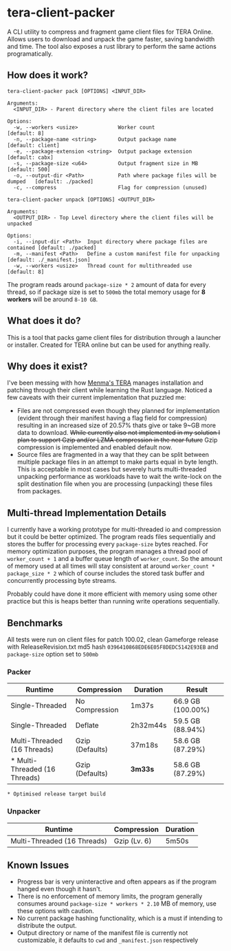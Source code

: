 # tera-client-packer

A CLI utility to compress and fragment game client files for TERA Online. Allows users to download and unpack the game faster, saving bandwidth and time. The tool also exposes a rust library to perform the same actions programatically.

## How does it work?

```
tera-client-packer pack [OPTIONS] <INPUT_DIR>

Arguments:
  <INPUT_DIR> - Parent directory where the client files are located

Options:
  -w, --workers <usize>             Worker count                              [default: 8]
  -n, --package-name <string>       Output package name                       [default: client]
  -e, --package-extension <string>  Output package extension                  [default: cabx]
  -s, --package-size <u64>          Output fragment size in MB                [default: 500]
  -o, --output-dir <Path>           Path where package files will be dumped   [default: ./packed]
  -c, --compress                    Flag for compression (unused)
```

```
tera-client-packer unpack [OPTIONS] <OUTPUT_DIR>

Arguments:
  <OUTPUT_DIR> - Top Level directory where the client files will be unpacked

Options:
  -i, --input-dir <Path>  Input directory where package files are contained [default: ./packed]
  -m, --manifest <Path>   Define a custom manifest file for unpacking       [default: ./_manifest.json]
  -w, --workers <usize>   Thread count for multithreaded use                [default: 8]
```

The program reads around `package-size * 2` amount of data for every thread, so if package size is set to `500mb` the total memory usage for **8 workers** will be around `8-10 GB`.

## What does it do?

This is a tool that packs game client files for distribution through a launcher or installer. Created for TERA online but can be used for anything really.

## Why does it exist?

I've been messing with how [Menma's TERA](https://discord.gg/mtdream) manages installation and patching through their client while learning the Rust language. Noticed a few caveats with their current implementation that puzzled me:

- Files are not compressed even though they planned for implementation (evident through their manifest having a flag field for compression) resulting in an increased size of 20.57% thats give or take 9~GB more data to download. ~~While currently also not implemented in my solution I plan to support Gzip and/or LZMA compression in the near future~~ Gzip compression is implemented and enabled default now.
- Source files are fragmented in a way that they can be split between multiple package files in an attempt to make parts equal in byte length. This is acceptable in most cases but severely hurts multi-threaded unpacking performance as workloads have to wait the write-lock on the split destination file when you are processing (unpacking) these files from packages.

## Multi-thread Implementation Details

I currently have a working prototype for multi-threaded io and compression but it could be better optimized. The program reads files sequentially and stores the buffer for processing every `package-size` bytes reached. For memory optimization purposes, the program manages a thread pool of `worker_count + 1` and a buffer queue length of `worker_count`. So the amount of memory used at all times will stay consistent at around `worker_count * package_size * 2` which of course includes the stored task buffer and concurrently processing byte streams.

Probably could have done it more efficient with memory using some other practice but this is heaps better than running write operations sequentially.

## Benchmarks

All tests were run on client files for patch 100.02, clean Gameforge release with ReleaseRevision.txt md5 hash `0396410868EDE6E05F8DEDC5142E93EB` and `package-size` option set to `500mb`

### Packer

| Runtime                        | Compression     | Duration  | Result            |
| ------------------------------ | --------------- | --------- | ----------------- |
| Single-Threaded                | No Compression  | 1m37s     | 66.9 GB (100.00%) |
| Single-Threaded                | Deflate         | 2h32m44s  | 59.5 GB (88.94%)  |
| Multi-Threaded (16 Threads)    | Gzip (Defaults) | 37m18s    | 58.6 GB (87.29%)  |
| \* Multi-Threaded (16 Threads) | Gzip (Defaults) | **3m33s** | 58.6 GB (87.29%)  |

`* Optimised release target build`

### Unpacker

| Runtime                     | Compression  | Duration |
| --------------------------- | ------------ | -------- |
| Multi-Threaded (16 Threads) | Gzip (Lv. 6) | 5m50s    |

## Known Issues

- Progress bar is very uninteractive and often appears as if the program hanged even though it hasn't.
- There is no enforcement of memory limits, the program generally consumes around `package-size * workers * 2.10` MB of memory, use these options with caution.
- No current package hashing functionality, which is a must if intending to distribute the output.
- Output directory or name of the manifest file is currently not customizable, it defaults to `cwd` and `_manifest.json` respectively

